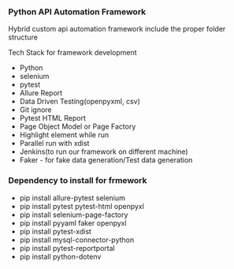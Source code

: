 ### Python API Automation Framework

Hybrid custom api automation framework include the proper folder structure

Tech Stack for framework development
- Python
- selenium
- pytest
- Allure Report
- Data Driven Testing(openpyxml, csv)
- Git ignore
- Pytest HTML Report
- Page Object Model or Page Factory
- Highlight element while run
- Parallel run with xdist
- Jenkins(to run our framework on different machine)
- Faker - for fake data generation/Test data generation

### Dependency to install for frmework
- pip install allure-pytest selenium
- pip install pytest pytest-html openpyxl
- pip install selenium-page-factory
- pip install pyyaml faker openpyxl
- pip install pytest-xdist
- pip install mysql-connector-python
- pip install pytest-reportportal
- pip install python-dotenv